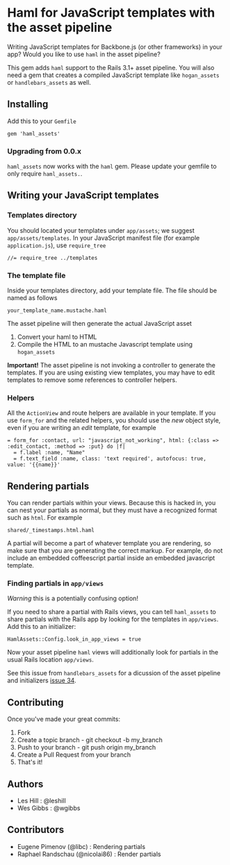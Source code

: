 # Haml for JavaScript templates with the asset pipeline

Writing JavaScript templates for Backbone.js (or other frameworks) in your app?
Would you like to use `haml` in the asset pipeline?

This gem adds `haml` support to the Rails 3.1+ asset pipeline. You will also
need a gem that creates a compiled JavaScript template like `hogan_assets` or
`handlebars_assets` as well.

## Installing

Add this to your `Gemfile`

    gem 'haml_assets'

### Upgrading from 0.0.x

`haml_assets` now works with the `haml` gem. Please update your gemfile to only
require `haml_assets.`.

## Writing your JavaScript templates

### Templates directory

You should located your templates under `app/assets`; we suggest
`app/assets/templates`. In your JavaScript manifest file (for example
`application.js`), use `require_tree`

    //= require_tree ../templates

### The template file

Inside your templates directory, add your template file. The file should be
named as follows

    your_template_name.mustache.haml

The asset pipeline will then generate the actual JavaScript asset

1. Convert your haml to HTML
1. Compile the HTML to an mustache Javascript template using `hogan_assets`

**Important!** The asset pipeline is not invoking a controller to generate the
templates. If you are using existing view templates, you may have to edit
templates to remove some references to controller helpers.

### Helpers

All the `ActionView` and route helpers are available in your template. If you use
`form_for` and the related helpers, you should use the *new* object style, even
if you are writing an *edit* template, for example

    = form_for :contact, url: "javascript_not_working", html: {:class => :edit_contact, :method => :put} do |f|
      = f.label :name, "Name"
      = f.text_field :name, class: 'text required', autofocus: true, value: '{{name}}'

## Rendering partials

You can render partials within your views. Because this is hacked in, you can
nest your partials as normal, but they must have a recognized format such as
`html`. For example

    shared/_timestamps.html.haml

A partial will become a part of whatever template you are rendering, so make
sure that you are generating the correct markup. For example, do not include an
embedded coffeescript partial inside an embedded javascript template.

### Finding partials in `app/views`

*Warning* this is a potentially confusing option!

If you need to share a partial with Rails views, you can tell `haml_assets` to
share partials with the Rails app by looking for the templates in `app/views`.
Add this to an initializer:

    HamlAssets::Config.look_in_app_views = true

Now your asset pipeline `haml` views will additionally look for partials in the
usual Rails location `app/views`.

See this issue from `handlebars_assets` for a dicussion of the asset pipeline
and initializers [issue 34](https://github.com/leshill/handlebars_assets/issues/34).

## Contributing

Once you've made your great commits:

1. Fork
1. Create a topic branch - git checkout -b my_branch
1. Push to your branch - git push origin my_branch
1. Create a Pull Request from your branch
1. That's it!

## Authors

* Les Hill  : @leshill
* Wes Gibbs : @wgibbs

## Contributors

* Eugene Pimenov    (@libc)      : Rendering partials
* Raphael Randschau (@nicolai86) : Render partials
